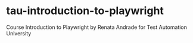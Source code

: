 # tau-introduction-to-playwright
Course Introduction to Playwright by Renata Andrade for Test Automation University
